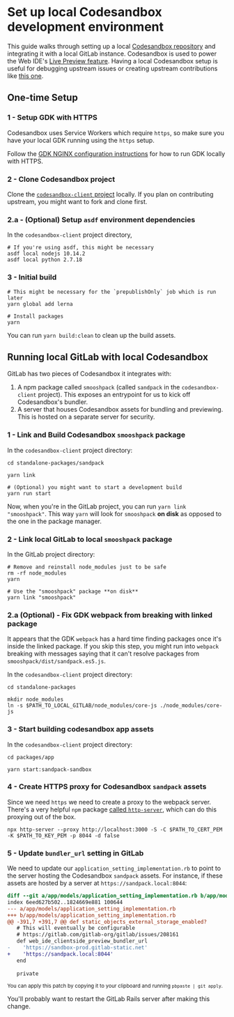 # Set up local Codesandbox development environment

This guide walks through setting up a local [Codesandbox repository](https://github.com/codesandbox/codesandbox-client) and integrating it with a local GitLab instance. Codesandbox 
is used to power the Web IDE's [Live Preview feature](../../user/project/web_ide/index.md#live-preview). Having a local Codesandbox setup is useful for debugging upstream issues or 
creating upstream contributions like [this one](https://github.com/codesandbox/codesandbox-client/pull/5137).

## One-time Setup

### 1 - Setup GDK with HTTPS

Codesandbox uses Service Workers which require `https`, so make sure you have your local GDK running using the `https` setup.

Follow the [GDK NGINX configuration instructions](https://gitlab.com/gitlab-org/gitlab-development-kit/-/blob/master/doc/howto/nginx.md) for how to run GDK locally with HTTPS.

### 2 - Clone Codesandbox project

Clone the [`codesandbox-client` project](https://github.com/codesandbox/codesandbox-client) locally. If you plan on contributing upstream, you might want to fork and clone first.

### 2.a - (Optional) Setup `asdf` environment dependencies

In the `codesandbox-client` project directory,

```shell
# If you're using asdf, this might be necessary
asdf local nodejs 10.14.2
asdf local python 2.7.18
```

### 3 - Initial build

```shell
# This might be necessary for the `prepublishOnly` job which is run later
yarn global add lerna

# Install packages
yarn
```

You can run `yarn build:clean` to clean up the build assets.

## Running local GitLab with local Codesandbox

GitLab has two pieces of Codesandbox it integrates with:

1. A npm package called `smooshpack` (called `sandpack` in the `codesandbox-client` project). This exposes an entrypoint for us to kick off Codesandbox's bundler.
1. A server that houses Codesandbox assets for bundling and previewing. This is hosted on a separate server for security.

### 1 - Link and Build Codesandbox `smooshpack` package

In the `codesandbox-client` project directory:

```shell
cd standalone-packages/sandpack

yarn link

# (Optional) you might want to start a development build
yarn run start
```

Now, when you're in the GitLab project, you can run `yarn link "smooshpack"`. This way `yarn` will look 
for `smooshpack` **on disk** as opposed to the one in the package manager.

### 2 - Link local GitLab to local `smooshpack` package

In the GitLab project directory:

```shell
# Remove and reinstall node_modules just to be safe
rm -rf node_modules
yarn

# Use the "smooshpack" package **on disk**
yarn link "smooshpack"
```

### 2.a (Optional) - Fix GDK webpack from breaking with linked package

It appears that the GDK `webpack` has a hard time finding packages once it's inside the linked package. If you skip this step, you might run into `webpack` breaking with messages saying that it can't resolve packages from `smooshpack/dist/sandpack.es5.js`.

In the `codesandbox-client` project directory:

```shell
cd standalone-packages

mkdir node_modules
ln -s $PATH_TO_LOCAL_GITLAB/node_modules/core-js ./node_modules/core-js
```

### 3 - Start building codesandbox app assets

In the `codesandbox-client` project directory:

```shell
cd packages/app

yarn start:sandpack-sandbox
```

### 4 - Create HTTPS proxy for Codesandbox `sandpack` assets

Since we need `https` we need to create a proxy to the webpack server. There's a very helpful `npm` package [called `http-server`](https://www.npmjs.com/package/http-server), which can do this proxying out of the box.

```shell
npx http-server --proxy http://localhost:3000 -S -C $PATH_TO_CERT_PEM -K $PATH_TO_KEY_PEM -p 8044 -d false
```

### 5 - Update `bundler_url` setting in GitLab

We need to update our `application_setting_implementation.rb` to point to the server hosting the 
Codesandbox `sandpack` assets. For instance, if these assets are hosted by a server at `https://sandpack.local:8044`:

```patch
diff --git a/app/models/application_setting_implementation.rb b/app/models/application_setting_implementation.rb
index 6eed627b502..1824669e881 100644
--- a/app/models/application_setting_implementation.rb
+++ b/app/models/application_setting_implementation.rb
@@ -391,7 +391,7 @@ def static_objects_external_storage_enabled?
   # This will eventually be configurable
   # https://gitlab.com/gitlab-org/gitlab/issues/208161
   def web_ide_clientside_preview_bundler_url
-    'https://sandbox-prod.gitlab-static.net'
+    'https://sandpack.local:8044'
   end
 
   private

```

<small>You can apply this patch by copying it to your clipboard and running `pbpaste | git apply`.</small>

You'll probably want to restart the GitLab Rails server after making this change.
